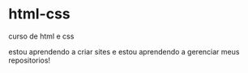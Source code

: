 # html-css
curso de html e css


estou aprendendo a criar sites e estou aprendendo a gerenciar meus repositorios!